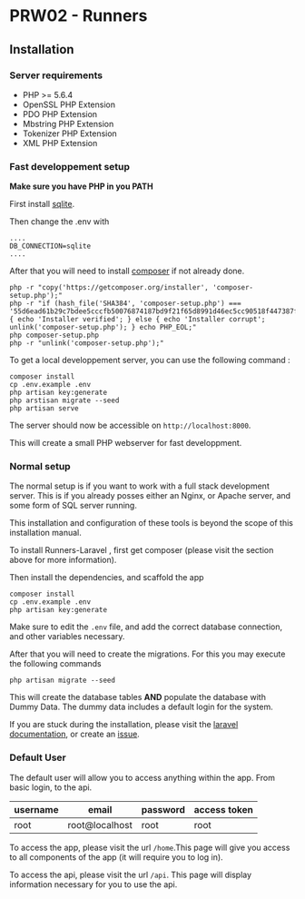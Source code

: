 # PRW02 - Runners
## Installation
### Server requirements
- PHP >= 5.6.4
- OpenSSL PHP Extension
- PDO PHP Extension
- Mbstring PHP Extension
- Tokenizer PHP Extension
- XML PHP Extension

### Fast developpement setup

**Make sure you have PHP in you PATH**

First install [sqlite](https://sqlite.org/download.html).

Then change the .env with
```
....
DB_CONNECTION=sqlite
....
```

After that you will need to install [composer](https://getcomposer.org/download/) if not already done.
```
php -r "copy('https://getcomposer.org/installer', 'composer-setup.php');"
php -r "if (hash_file('SHA384', 'composer-setup.php') === '55d6ead61b29c7bdee5cccfb50076874187bd9f21f65d8991d46ec5cc90518f447387fb9f76ebae1fbbacf329e583e30') { echo 'Installer verified'; } else { echo 'Installer corrupt'; unlink('composer-setup.php'); } echo PHP_EOL;"
php composer-setup.php
php -r "unlink('composer-setup.php');"
```

To get a local developpement server, you can use the following command :
```
composer install
cp .env.example .env
php artisan key:generate
php arstisan migrate --seed
php artisan serve
```

The server should now be accessible on `http://localhost:8000`.

This will create a small PHP webserver for fast developpment.

### Normal setup

The normal setup is if you want to work with a full stack development server. This is if you already posses either an Nginx, or Apache server, and some form of SQL server running.

This installation and configuration of these tools is beyond the scope of this installation manual.

To install Runners-Laravel , first get composer (please visit the section above for more information).

Then install the dependencies, and scaffold the app
```
composer install
cp .env.example .env
php artisan key:generate
```

Make sure to edit the ```.env``` file, and add the correct database connection, and other variables necessary.

After that you will need to create the migrations. For this you may execute the following commands
```
php artisan migrate --seed
```

This will create the database tables **AND** populate the database with Dummy Data.
The dummy data includes a default login for the system.

If you are stuck during the installation, please visit the [laravel documentation](https://laravel.com/docs/5.3/installation), or create an [issue](https://github.com/CPNV-ES/Runners-Laravel/issues/new).

### Default User

The default user will allow you to access anything within the app. From basic login, to the api.

| username | email          | password | access token |
|----------|----------------|----------|--------------|
| root     | root@localhost | root     | root         |

To access the app, please visit the url ```/home```.This page will give you access to all components of the app (it will require you to log in).

To access the api, please visit the url ```/api```. This page will display information necessary for you to use the api.


